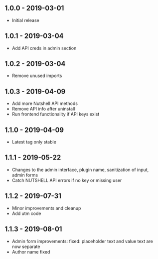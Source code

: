 ## 1.0.0 - 2019-03-01

- Initial release

## 1.0.1 - 2019-03-04

- Add API creds in admin section

## 1.0.2 - 2019-03-04

- Remove unused imports

## 1.0.3 - 2019-04-09

- Add more Nutshell API methods
- Remove API info after uninstall
- Run frontend functionality if API keys exist

## 1.1.0 - 2019-04-09

- Latest tag only stable

## 1.1.1 - 2019-05-22

- Changes to the admin interface, plugin name, sanitization of input, admin forms
- Catch NUTSHELL API errors if no key or missing user

## 1.1.2 - 2019-07-31

- Minor improvements and cleanup
- Add utm code

## 1.1.3 - 2019-08-01

- Admin form improvements: fixed: placeholder text and value text are now separate
- Author name fixed



